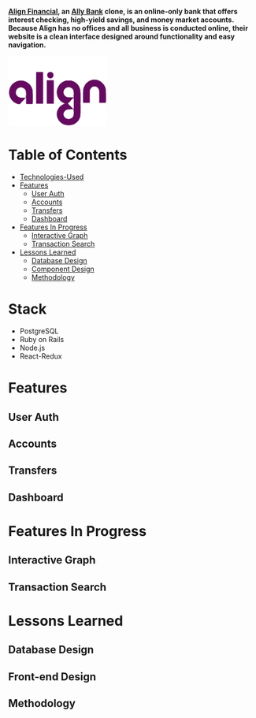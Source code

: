 **[Align Financial](https://align-financial.herokuapp.com/#/), an [Ally Bank](https://www.ally.com/bank/) clone, is an online-only bank that offers interest checking, high-yield savings, and money market accounts. Because Align has no offices and all business is conducted online, their website is a clean interface designed around functionality and easy navigation.**

<img src="https://github.com/Eruanne2/AlignFinancial/blob/main/app/assets/images/logo-on-white.png" width="200" alt="The 'Align' logo in purple letters">

# Table of Contents
* [Technologies-Used](#technologies-used)
* [Features](#features)
  * [User Auth](#user-auth)
  * [Accounts](#accounts)
  * [Transfers](#transfers)
  * [Dashboard](#dashboard)
* [Features In Progress](#features-in-progress)
  * [Interactive Graph](#interactive-graph)
  * [Transaction Search](#transaction-search)
* [Lessons Learned](#lessons-learned)
  * [Database Design](#database-design)
  * [Component Design](#component-design)
  * [Methodology](#methodology) 

# Stack
* PostgreSQL
* Ruby on Rails
* Node.js
* React-Redux

# Features
## User Auth

## Accounts
## Transfers
## Dashboard

# Features In Progress
## Interactive Graph
## Transaction Search

# Lessons Learned
## Database Design
## Front-end Design
## Methodology
